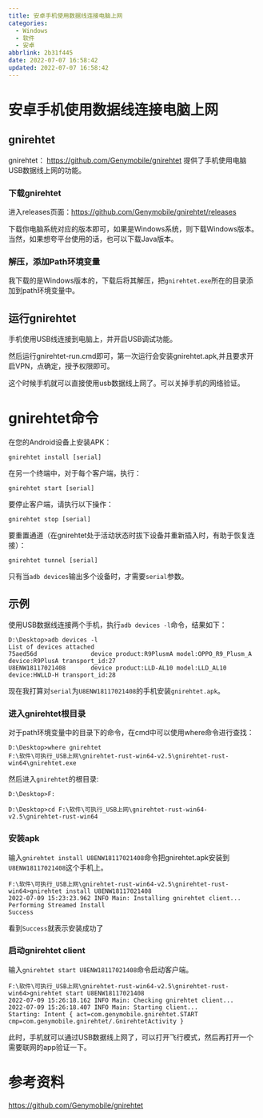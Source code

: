 ```yaml
---
title: 安卓手机使用数据线连接电脑上网
categories:
  - Windows
  - 软件
  - 安卓
abbrlink: 2b31f445
date: 2022-07-07 16:58:42
updated: 2022-07-07 16:58:42
---
```

# 安卓手机使用数据线连接电脑上网
## gnirehtet
gnirehtet：
https://github.com/Genymobile/gnirehtet
提供了手机使用电脑USB数据线上网的功能。

### 下载gnirehtet
进入releases页面：https://github.com/Genymobile/gnirehtet/releases

下载你电脑系统对应的版本即可，如果是Windows系统，则下载Windows版本。
当然，如果想夸平台使用的话，也可以下载Java版本。
### 解压，添加Path环境变量
我下载的是Windows版本的，下载后将其解压，把`gnirehtet.exe`所在的目录添加到path环境变量中。


## 运行gnirehtet
手机使用USB线连接到电脑上，并开启USB调试功能。

然后运行gnirehtet-run.cmd即可，第一次运行会安装gnirehtet.apk,并且要求开启VPN，点确定，授予权限即可。

这个时候手机就可以直接使用usb数据线上网了。可以关掉手机的网络验证。

# gnirehtet命令
在您的Android设备上安装APK：
```
gnirehtet install [serial]
```
在另一个终端中，对于每个客户端，执行：
```
gnirehtet start [serial]
```
要停止客户端，请执行以下操作：
```
gnirehtet stop [serial]
```
要重置通道（在gnirehtet处于活动状态时拔下设备并重新插入时，有助于恢复连接）：
```
gnirehtet tunnel [serial]
```

只有当`adb devices`输出多个设备时，才需要`serial`参数。
## 示例
使用USB数据线连接两个手机，执行`adb devices -l`命令，结果如下：
```
D:\Desktop>adb devices -l
List of devices attached
75aed56d               device product:R9PlusmA model:OPPO_R9_Plusm_A device:R9PlusA transport_id:27
U8ENW18117021408       device product:LLD-AL10 model:LLD_AL10 device:HWLLD-H transport_id:28
```

现在我打算对`serial`为`U8ENW18117021408`的手机安装`gnirehtet.apk`。

### 进入gnirehtet根目录
对于path环境变量中的目录下的命令，在cmd中可以使用where命令进行查找：

```
D:\Desktop>where gnirehtet
F:\软件\可执行_USB上网\gnirehtet-rust-win64-v2.5\gnirehtet-rust-win64\gnirehtet.exe

```

然后进入`gnirehtet`的根目录:
```
D:\Desktop>F:

D:\Desktop>cd F:\软件\可执行_USB上网\gnirehtet-rust-win64-v2.5\gnirehtet-rust-win64
```

### 安装apk
输入`gnirehtet install U8ENW18117021408`命令把gnirehtet.apk安装到`U8ENW18117021408`这个手机上。
```
F:\软件\可执行_USB上网\gnirehtet-rust-win64-v2.5\gnirehtet-rust-win64>gnirehtet install U8ENW18117021408
2022-07-09 15:23:23.962 INFO Main: Installing gnirehtet client...
Performing Streamed Install
Success

```
看到`Success`就表示安装成功了

### 启动gnirehtet client
输入`gnirehtet start U8ENW18117021408`命令启动客户端。
```
F:\软件\可执行_USB上网\gnirehtet-rust-win64-v2.5\gnirehtet-rust-win64>gnirehtet start U8ENW18117021408
2022-07-09 15:26:18.162 INFO Main: Checking gnirehtet client...
2022-07-09 15:26:18.407 INFO Main: Starting client...
Starting: Intent { act=com.genymobile.gnirehtet.START cmp=com.genymobile.gnirehtet/.GnirehtetActivity }
```
此时，手机就可以通过USB数据线上网了，可以打开飞行模式，然后再打开一个需要联网的app验证一下。

# 参考资料
https://github.com/Genymobile/gnirehtet